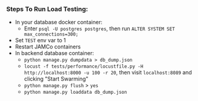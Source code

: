 ### Steps To Run Load Testing:
- In your database docker container:
  - Enter `psql -U postgres postgres`, then run `ALTER SYSTEM SET max_connections=300;`
- Set `TEST` env var to 1
- Restart JAMCo containers
- In backend database container:
  - `python manage.py dumpdata > db_dump.json`
  - `locust -f tests/performance/locustfile.py -H http://localhost:8000 -u 100 -r 20`, then visit `localhost:8089` and clicking "Start Swarming"
  -  `python manage.py flush` > `yes`
  - `python manage.py loaddata db_dump.json`
  
